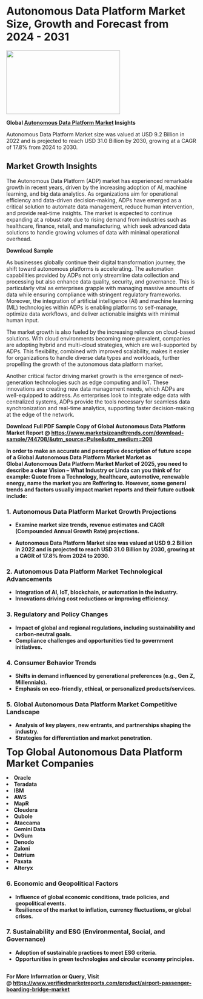 <H1>Autonomous Data Platform Market Size, Growth and Forecast from 2024 - 2031</H1><img class="aligncenter size-medium wp-image-584254" src="https://thirdeyenews.in/wp-content/uploads/2024/09/Global-Market-Research-300x168.jpeg" alt="" width="300" height="168" /><p><strong>Global&nbsp;<a href="https://www.marketsizeandtrends.com/download-sample/744708/&amp;utm_source=Pulse&amp;utm_medium=208">Autonomous Data Platform Market</a> Insights</strong></p><p>Autonomous Data Platform Market size was valued at USD 9.2 Billion in 2022 and is projected to reach USD 31.0 Billion by 2030, growing at a CAGR of 17.8% from 2024 to 2030.</p><p><h2>Market Growth Insights</h2> <p>The Autonomous Data Platform (ADP) market has experienced remarkable growth in recent years, driven by the increasing adoption of AI, machine learning, and big data analytics. As organizations aim for operational efficiency and data-driven decision-making, ADPs have emerged as a critical solution to automate data management, reduce human intervention, and provide real-time insights. The market is expected to continue expanding at a robust rate due to rising demand from industries such as healthcare, finance, retail, and manufacturing, which seek advanced data solutions to handle growing volumes of data with minimal operational overhead.</p> <p><strong>Download Sample</strong></p> <p>As businesses globally continue their digital transformation journey, the shift toward autonomous platforms is accelerating. The automation capabilities provided by ADPs not only streamline data collection and processing but also enhance data quality, security, and governance. This is particularly vital as enterprises grapple with managing massive amounts of data while ensuring compliance with stringent regulatory frameworks. Moreover, the integration of artificial intelligence (AI) and machine learning (ML) technologies within ADPs is enabling platforms to self-manage, optimize data workflows, and deliver actionable insights with minimal human input.</p> <p>The market growth is also fueled by the increasing reliance on cloud-based solutions. With cloud environments becoming more prevalent, companies are adopting hybrid and multi-cloud strategies, which are well-supported by ADPs. This flexibility, combined with improved scalability, makes it easier for organizations to handle diverse data types and workloads, further propelling the growth of the autonomous data platform market.</p> <p>Another critical factor driving market growth is the emergence of next-generation technologies such as edge computing and IoT. These innovations are creating new data management needs, which ADPs are well-equipped to address. As enterprises look to integrate edge data with centralized systems, ADPs provide the tools necessary for seamless data synchronization and real-time analytics, supporting faster decision-making at the edge of the network.</p> <p><strong></p><p><span class=""><strong>Download Full PDF Sample Copy of Global Autonomous Data Platform Market Report</strong> @ <a href="https://www.marketsizeandtrends.com/download-sample/744708/&amp;utm_source=Pulse&amp;utm_medium=208" target="_blank">https://www.marketsizeandtrends.com/download-sample/744708/&amp;utm_source=Pulse&amp;utm_medium=208</a></span></p><p>In order to make an accurate and perceptive description of future scope of a Global&nbsp;Autonomous Data Platform Market Market as Global&nbsp;Autonomous Data Platform Market Market of 2025, you need to describe a clear Vision &ndash; What Industry or Linda can you think of for example: Quote from a Technology, healthcare, automotive, renewable energy, name the market you are Reffering to. However, some general trends and factors usually impact market reports and their future outlook include:</p><h3>1.&nbsp;<strong>Autonomous Data Platform Market Growth Projections</strong></h3><ul><li>Examine market size trends, revenue estimates and CAGR (Compounded Annual Growth Rate) projections.</li><li><p>Autonomous Data Platform Market size was valued at USD 9.2 Billion in 2022 and is projected to reach USD 31.0 Billion by 2030, growing at a CAGR of 17.8% from 2024 to 2030.</p></li></ul><h3>2.&nbsp;<strong>Autonomous Data Platform Market Technological Advancements</strong></h3><ul><li>Integration of AI, IoT, blockchain, or automation in the industry.</li><li>Innovations driving cost reductions or improving efficiency.</li></ul><h3>3.&nbsp;<strong>Regulatory and Policy Changes</strong></h3><ul><li>Impact of global and regional regulations, including sustainability and carbon-neutral goals.</li><li>Compliance challenges and opportunities tied to government initiatives.</li></ul><h3>4.&nbsp;<strong>Consumer Behavior Trends</strong></h3><ul><li>Shifts in demand influenced by generational preferences (e.g., Gen Z, Millennials).</li><li>Emphasis on eco-friendly, ethical, or personalized products/services.</li></ul><h3>5.&nbsp;<strong>Global Autonomous Data Platform Market Competitive Landscape</strong></h3><ul><li>Analysis of key players, new entrants, and partnerships shaping the industry.</li><li>Strategies for differentiation and market penetration.</li></ul><p data-pm-slice="1 1 []"><span style="color: inherit; font-family: inherit; font-size: 25px;">Top Global Autonomous Data Platform Market Companies</span></p><div class="" data-test-id=""><p><li>Oracle</li><li> Teradata</li><li> IBM</li><li> AWS</li><li> MapR</li><li> Cloudera</li><li> Qubole</li><li> Ataccama</li><li> Gemini Data</li><li> DvSum</li><li> Denodo</li><li> Zaloni</li><li> Datrium</li><li> Paxata</li><li> Alteryx</li></p></div><h3>6.&nbsp;<strong>Economic and Geopolitical Factors</strong></h3><ul><li>Influence of global economic conditions, trade policies, and geopolitical events.</li><li>Resilience of the market to inflation, currency fluctuations, or global crises.</li></ul><h3>7.&nbsp;<strong>Sustainability and ESG (Environmental, Social, and Governance)</strong></h3><ul><li>Adoption of sustainable practices to meet ESG criteria.</li><li>Opportunities in green technologies and circular economy principles.</li></ul><h2><strong style="font-size: 14px;">For More Information or Query, Visit @&nbsp;</strong><a style="background-color: #ffffff; font-size: 14px;" href="https://www.marketsizeandtrends.com/report/autonomous-data-platform-market/" target="_blank">https://www.verifiedmarketreports.com/product/airport-passenger-boarding-bridge-market</a></h2>
